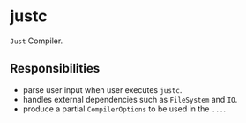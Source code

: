 # justc

`Just` Compiler.

## Responsibilities

- parse user input when user executes `justc`.
- handles external dependencies such as `FileSystem` and `IO`.
- produce a partial `CompilerOptions` to be used in the `...`.
